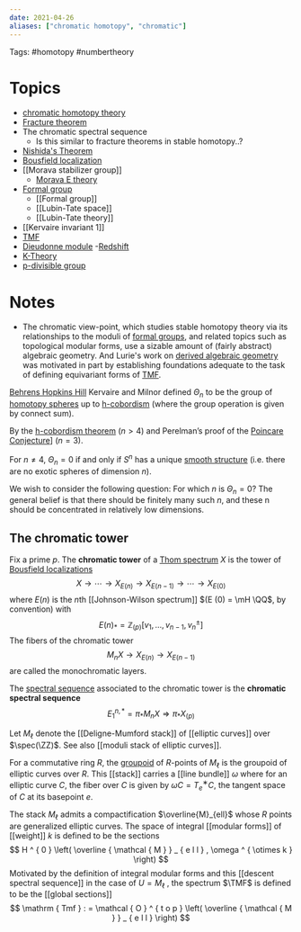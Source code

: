 ```yaml
---
date: 2021-04-26
aliases: ["chromatic homotopy", "chromatic"]
---
```


Tags: #homotopy #numbertheory 

# Topics

- [chromatic homotopy theory](chromatic%20homotopy%20theory.md)
- [Fracture theorem](Fracture%20theorem)
- The chromatic spectral sequence
	- Is this similar to fracture theorems in stable homotopy..?
- [Nishida's Theorem](Nishida's%20Theorem.md)
- [Bousfield localization](Bousfield%20localization)
- [[Morava stabilizer group]]
	- [Morava E theory](Morava%20E%20theory.md)
- [Formal group](Formal%20group.md)
	- [[Formal group]]
	- [[Lubin-Tate space]]
	- [[Lubin-Tate theory]]
- [[Kervaire invariant 1]]
- [TMF](Topological%20modular%20forms.md)
- [Dieudonne module](Dieudonne%20module)
-[Redshift](Redshift)
- [K-Theory](K-Theory.md)
- [p-divisible group](p-divisible%20group)

# Notes

- The chromatic view-point, which studies stable homotopy theory via its relationships to the moduli of [formal groups](Formal%20group.md), and related topics such as topological modular forms, use a sizable amount of (fairly abstract) algebraic geometry. And Lurie's work on [derived algebraic geometry](derived%20algebraic%20geometry.md) was motivated in part by establishing foundations adequate to the task of defining equivariant forms of [TMF](Topological%20modular%20forms.md).

[Behrens Hopkins Hill](https://www3.nd.edu/~mbehren1/papers/exotic2.pdf)
Kervaire and Milnor defined $\Theta_n$ to be the group of [homotopy spheres](homotopy%20spheres) up to [h-cobordism](h-cobordism) (where the group operation is given by connect sum). 

By the [h-cobordism theorem](h-cobordism%20theorem.md) ($n > 4$) and Perelman’s proof of the [Poincare Conjecture](Poincare%20Conjecture.md)] ($n = 3$).

For $n \neq 4$, $\Theta_n = 0$ if and only if $S^n$ has a unique [smooth structure](smooth%20structure.md) (i.e. there are no exotic spheres of dimension $n$).

We wish to consider the following question: For which $n$ is $\Theta_n = 0$? The general belief is that there should be finitely many such $n$, and these n should be concentrated in relatively low dimensions.

## The chromatic tower

Fix a prime $p$. The **chromatic tower** of a [Thom spectrum](Thom%20spectrum.md) $X$ is the tower of [Bousfield localizations](Bousfield%20localization)
$$
X \rightarrow \cdots \rightarrow X _ { E ( n ) } \rightarrow X _ { E ( n - 1 ) } \rightarrow \cdots \rightarrow X _ { E ( 0 ) }
$$
where $E(n)$ is the $n$th [[Johnson-Wilson spectrum]] $(E
(0) = \mH \QQ$, by convention) with
$$
E ( n ) _ { * } = \mathbb { Z } _ { ( p ) } \left[ v _ { 1 } , \dots , v _ { n - 1 } , v _ { n } ^ { \pm } \right]
$$
The fibers of the chromatic tower
$$
M _ { n } X \rightarrow X _ { E ( n ) } \rightarrow X _ { E ( n - 1 ) }
$$
are called the monochromatic layers. 

The [spectral sequence](spectral%20sequence.md) associated to the chromatic tower is the **chromatic spectral sequence**
$$
E _ { 1 } ^ { n , * } = \pi _ { * } M _ { n } X \Rightarrow \pi _ { * } X _ { ( p ) }
$$

Let $M_\ell$ denote the [[Deligne-Mumford stack]] of [[elliptic curves]] over $\spec(\ZZ)$. See also [[moduli stack of elliptic curves]].

For a commutative ring $R$, the [groupoid](groupoid.md) of $R$-points of $M_\ell$ is the groupoid of elliptic curves over $R$. This [[stack]] carries a [[line bundle]] $\omega$ where for an elliptic curve $C$, the fiber over $C$ is given by $\omega C = T^∗_e C,$ the tangent space of $C$ at its basepoint $e$.

The stack $M_{\ell}$ admits a compactification $\overline{M}_{ell}$ whose $R$ points are generalized elliptic curves. The space of integral [[modular forms]] of [[weight]] $k$ is defined to be the sections
$$
H ^ { 0 } \left( \overline { \mathcal { M } } _ { e l l } , \omega ^ { \otimes k } \right)
$$
Motivated by the definition of integral modular forms and this [[descent spectral sequence]] in the case of $U = M_\ell$ , the spectrum $\TMF$ is defined to be the [[global sections]]
$$
\mathrm { Tmf } : = \mathcal { O } ^ { t o p } \left( \overline { \mathcal { M } } _ { e l l } \right)
$$
